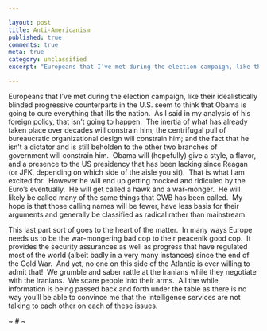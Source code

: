 ```yaml
---

layout: post
title: Anti-Americanism
published: true
comments: true
meta: true
category: unclassified
excerpt: "Europeans that I’ve met during the election campaign, like their idealistically blinded progressive counterparts in the U.S. seem to think that Obama is going to cure everything that ills the nation.  As I said in my analysis of his foreign policy, that isn’t going to happen."

---
```


Europeans that I’ve met during the election campaign, like their idealistically blinded progressive counterparts in the U.S. seem to think that Obama is going to cure everything that ills the nation.  As I said in my analysis of his foreign policy, that isn’t going to happen.  The inertia of what has already taken place over decades will constrain him; the centrifugal pull of bureaucratic organizational design will constrain him; and the fact that he isn’t a dictator and is still beholden to the other two branches of government will constrain him.  Obama will (hopefully) give a style, a flavor, and a presence to the US presidency that has been lacking since Reagan (or JFK, depending on which side of the aisle you sit).  That is what I am excited for.  However he will end up getting mocked and ridiculed by the Euro’s eventually.  He will get called a hawk and a war-monger.  He will likely be called many of the same things that GWB has been called.  My hope is that those calling names will be fewer, have less basis for their arguments and generally be classified as radical rather than mainstream.  

This last part sort of goes to the heart of the matter.  In many ways Europe needs us to be the war-mongering bad cop to their peacenik good cop.  It provides the security assurances as well as progress that have regulated most of the world (albeit badly in a very many instances) since the end of the Cold War.  And yet, no one on this side of the Atlantic is ever willing to admit that!  We grumble and saber rattle at the Iranians while they negotiate with the Iranians.  We scare people into their arms.  All the while, information is being passed back and forth under the table as there is no way you’ll be able to convince me that the intelligence services are not talking to each other on each of these issues.

~ # ~